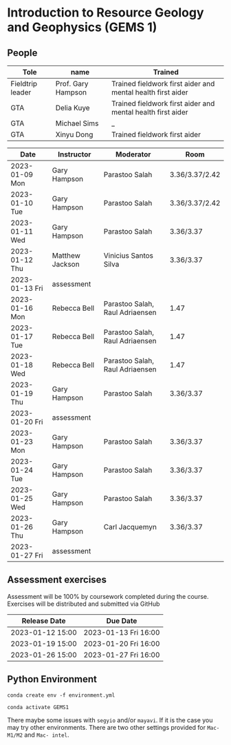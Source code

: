# Introduction to Resource Geology and Geophysics (GEMS 1)


## People

|Tole             |name  |Trained |
|--------------------------|------------|------------|
|Fieldtrip leader| Prof. Gary Hampson|Trained fieldwork first aider and mental health first aider|
|GTA | Delia Kuye| Trained fieldwork first aider and mental health first aider|
|GTA | Michael Sims |_ |
|GTA | Xinyu Dong| Trained fieldwork first aider | 

|Date             |Instructor  |Moderator   |Room |
|--------------------------|------------|------------|----------|
|2023-01-09 Mon | Gary Hampson| Parastoo Salah | 3.36/3.37/2.42
|2023-01-10 Tue | Gary Hampson| Parastoo Salah | 3.36/3.37/2.42
|2023-01-11  Wed | Gary Hampson |Parastoo Salah | 3.36/3.37
|2023-01-12  Thu | Matthew Jackson| Vinicius Santos Silva | 3.36/3.37
|2023-01-13  Fri |  assessment 
|2023-01-16 Mon | Rebecca Bell| Parastoo Salah, Raul Adriaensen  | 1.47
|2023-01-17 Tue | Rebecca Bell| Parastoo Salah, Raul Adriaensen  | 1.47
|2023-01-18  Wed | Rebecca Bell| Parastoo Salah, Raul Adriaensen  | 1.47
|2023-01-19  Thu | Gary Hampson |Parastoo Salah | 3.36/3.37
|2023-01-20  Fri |  assessment 
|2023-01-23 Mon | Gary Hampson| Parastoo Salah | 3.36/3.37
|2023-01-24 Tue | Gary Hampson| Parastoo Salah | 3.36/3.37
|2023-01-25  Wed | Gary Hampson| Parastoo Salah | 3.36/3.37
|2023-01-26  Thu | Gary Hampson| Carl Jacquemyn | 3.36/3.37
|2023-01-27  Fri |  assessment 



## Assessment exercises

Assessment will be 100% by coursework completed during the course. Exercises will be distributed and submitted via GitHub 

|Release Date             |Due Date  |
|--------------------------|------------|
|2023-01-12 15:00  | 2023-01-13  Fri 16:00 | 
|2023-01-19 15:00 | 2023-01-20  Fri 16:00 | 
|2023-01-26 15:00 | 2023-01-27  Fri 16:00 |  



## Python Environment

`conda create env -f environment.yml`

`conda activate GEMS1`

There maybe some issues with `segyio` and/or `mayavi`. If it is the case you may try other environments. There are two other settings provided 
for `Mac- M1/M2` and `Mac- intel`. 

